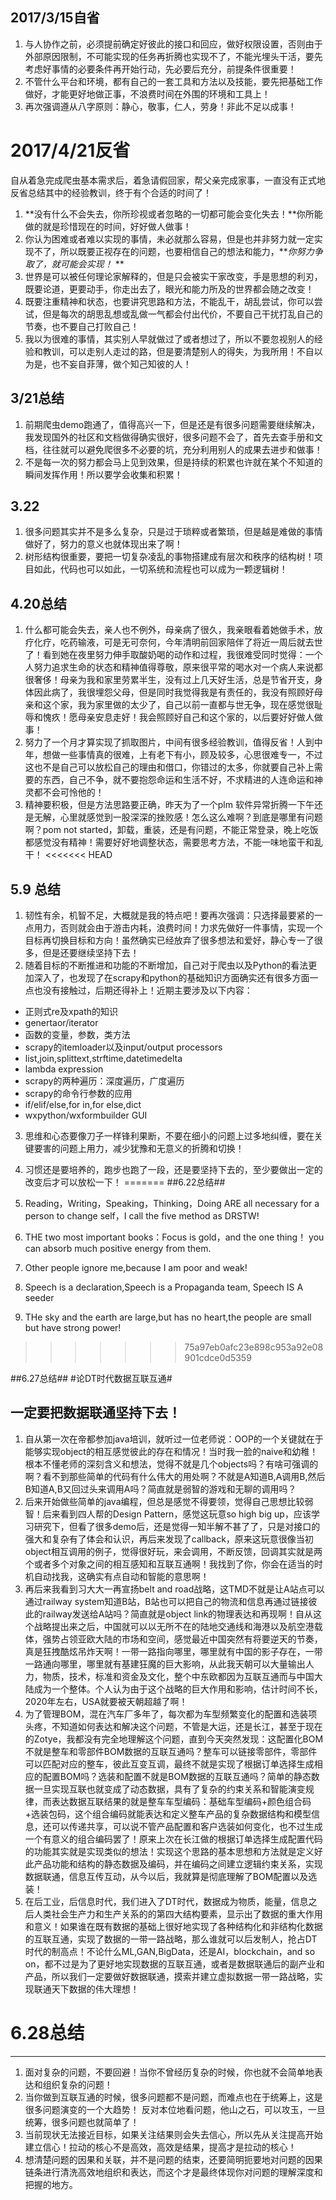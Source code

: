 ## 2017/3/15自省 ##

1. 与人协作之前，必须提前确定好彼此的接口和回应，做好权限设置，否则由于外部原因限制，不可能实现的任务再折腾也实现不了，不能光埋头干活，要先考虑好事情的必要条件再开始行动，先必要后充分，前提条件很重要！
2. 不管什么平台和环境，都有自己的一套工具和方法以及技能，要先把基础工作做好，才能更好地做正事，不浪费时间在外围的环境和工具上！
3. 再次强调遵从八字原则：静心，敬事，仁人，劳身！非此不足以成事！

# 2017/4/21反省 #

自从着急完成爬虫基本需求后，着急请假回家，帮父亲完成家事，一直没有正式地反省总结其中的经验教训，终于有个合适的时间了！

1.	**没有什么不会失去，你所珍视或者忽略的一切都可能会变化失去！**你所能做的就是珍惜现在的时间，好好做人做事！
2.	你认为困难或者难以实现的事情，未必就那么容易，但是也并非努力就一定实现不了，所以既要正视存在的问题，也要相信自己的想法和能力，***你努力争取了，就可能会实现！* **
3.	世界是可以被任何理论家解释的，但是只会被实干家改变，手是思想的利刃，既要论道，更要动手，你走出去了，眼光和能力所及的世界都会随之改变！
4.	既要注重精神和状态，也要讲究思路和方法，不能乱干，胡乱尝试，你可以尝试，但是每次的胡思乱想或乱做一气都会付出代价，不要自己干扰打乱自己的节奏，也不要自己打败自己！
5.	我以为很难的事情，其实别人早就做过了或者想过了，所以不要忽视别人的经验和教训，可以走别人走过的路，但是要清楚别人的得失，为我所用！不自以为是，也不妄自菲薄，做个知己知彼的人！

## 3/21总结 ##

1. 前期爬虫demo跑通了，值得高兴一下，但是还是有很多问题需要继续解决，我发现国外的社区和文档做得确实很好，很多问题不会了，首先去查手册和文档，往往就可以避免爬很多不必要的坑，充分利用别人的成果去进步和做事！
2. 不是每一次的努力都会马上见到效果，但是持续的积累也许就在某个不知道的瞬间发挥作用！所以要学会收集和积累！

## 3.22 ##

1. 很多问题其实并不是多么复杂，只是过于琐粹或者繁琐，但是越是难做的事情做好了，努力的意义也就体现出来了啊！
2. 树形结构很重要，要把一切复杂凌乱的事物搭建成有层次和秩序的结构树！项目如此，代码也可以如此，一切系统和流程也可以成为一颗逻辑树！

## 4.20总结 ##

1. 什么都可能会失去，亲人也不例外，母亲病了很久，我亲眼看着她做手术，放疗化疗，吃药输液，可是无可奈何，今年清明前回家陪伴了将近一周后就去世了！看到她在夜里努力伸手取酸奶喝的动作和过程，我很难受同时觉得：一个人努力追求生命的状态和精神值得尊敬，原来很平常的喝水对一个病人来说都很奢侈！母亲为我和家里劳累半生，没有过上几天好生活，总是节省开支，身体因此病了，我很埋怨父母，但是同时我觉得我是有责任的，我没有照顾好母亲和这个家，我为家里做的太少了，自己以前一直都与世无争，现在感觉很耻辱和愧疚！愿母亲安息走好！我会照顾好自己和这个家的，以后要好好做人做事！
2. 努力了一个月才算实现了抓取图片，中间有很多经验教训，值得反省！人到中年，想做一些事情真的很难，上有老下有小，顾及较多，心思很难专一，不过这也不是自己可以放松自己的理由和借口，你错过的太多，你就要自己补上需要的东西，自己不争，就不要抱怨命运和生活不好，不求精进的人连命运和神灵都不会可怜他的！
3. 精神要积极，但是方法思路要正确，昨天为了一个plm 软件异常折腾一下午还是无解，心里就感觉到一股深深的挫败感！怎么这么难啊？到底是哪里有问题啊？pom not started，卸载，重装，还是有问题，不能正常登录，晚上吃饭都感觉没有精神！需要好好地调整状态，需要思考方法，不能一味地蛮干和乱干！
<<<<<<< HEAD

## 5.9 总结 ##
1. 韧性有余，机智不足，大概就是我的特点吧！要再次强调：只选择最要紧的一点用力，否则就会由于游击内耗，浪费时间！力求先做好一件事情，实现一个目标再切换目标和方向！虽然确实已经放弃了很多想法和爱好，静心专一了很多，但是还要继续坚持下去！
2. 随着目标的不断推进和功能的不断增加，自己对于爬虫以及Python的看法更加深入了，也发现了在scrapy和python的基础知识方面确实还有很多方面一点也没有接触过，后期还得补上！近期主要涉及以下内容：
- 正则式re及xpath的知识
- genertaor/iterator
- 函数的变量，参数，类方法
- scrapy的itemloader以及input/output processors
- list,join,splittext,strftime,datetimedelta
- lambda expression
- scrapy的两种遍历：深度遍历，广度遍历
- scrapy的命令行参数的应用
- if/elif/else,for in,for else,dict
- wxpython/wxformbuilder GUI
3.	思维和心态要像刀子一样锋利果断，不要在细小的问题上过多地纠缠，要在关键要害的问题上用力，减少犹豫和无意义的折腾和切换！
4.	习惯还是要培养的，跑步也跑了一段，还是要坚持下去的，至少要做出一定的改变后才可以放松一下！
=======
##6.22总结##

1. Reading，Writing，Speaking，Thinking，Doing ARE all necessary for a person to change self，I call the five method as DRSTW!

2. THE two most important books：Focus is gold，and the one thing！ you can absorb much positive energy  from them.

3. Other people ignore me,because I am poor and weak!

4. Speech is a declaration,Speech is a Propaganda team, Speech IS A seeder

5. THe sky and the earth are large,but has no heart,the people are small but have strong power!

>>>>>>> 75a97eb0afc23e898c953a92e08901cdce0d5359

##6.27总结##
 #论DT时代数据互联互通#


  ##   一定要把数据联通坚持下去！ ##


1. 自从第一次在帝都参加java培训，就听过一位老师说：OOP的一个关键就在于能够实现object的相互感觉彼此的存在和情况！当时我一脸的naive和幼稚！根本不懂老师的深刻含义和想法，觉得不就是几个objects吗？有啥可强调的啊？看不到那些简单的代码有什么伟大的用处啊？不就是A知道B,A调用B,然后B知道A,B又回过头来调用A吗？简直就是弱智的游戏和无聊的调用吗？
2. 后来开始做些简单的java编程，但总是感觉不得要领，觉得自己思想比较弱智！后来看到四人帮的Design Pattern，感觉这玩意so high big up，应该学习研究下，但看了很多demo后，还是觉得一知半解不甚了了，只是对接口的强大和复杂有了体会和认识，再后来发现了callback，原来这玩意很像当初object相互调用的例子，觉得很好玩，来会调用，不断反馈，回调其实就是两个或者多个对象之间的相互感知和互联互通啊！我找到了你，你会在适当的时机自动找我，这确实有点自动和智能的意思啊！
3. 再后来我看到习大大一再宣扬belt and road战略，这TMD不就是让A站点可以通过railway system知道B站，B站也可以把自己的物流和信息再通过链接彼此的railway发送给A站吗？简直就是object link的物理表达和再现啊！自从这个战略提出来之后，中国就可以以无所不在的陆地交通线和海港以及航空港载体，强势占领亚欧大陆的市场和空间，感觉最近中国突然有将要逆天的节奏，真是狂拽酷炫吊炸天啊！一带一路指向哪里，哪里就有中国的影子存在，一带一路通向哪里，哪里就有基建狂魔的巨大影响，从此我天朝可以大量输出人力，物质，技术，标准和资金及文化，整个中东欧都因为互联互通而与中国大陆成为一个整体。个人认为由于这个战略的巨大作用和影响，估计时间不长，2020年左右，USA就要被天朝超越了啊！
4. 为了管理BOM，混在汽车厂多年了，每次都为车型频繁变化的配置和选装项头疼，不知道如何表达和解决这个问题，不管是大运，还是长江，甚至于现在的Zotye，我都没有完全地理解这个问题，直到今天突然发现：这配置化BOM不就是整车和零部件BOM数据的互联互通吗？整车可以链接零部件，零部件可以匹配对应的整车，彼此互变互调，最终不就是实现了根据订单选择生成相应的配置BOM吗？选装和配置不就是BOM数据的互联互通吗？简单的静态数据一旦实现互联也就变成了动态数据，具有了复杂的约束关系和智能演变规律，而表达数据互联结果的就是整车车型编码：基础车型编码+颜色组合码+选装包码，这个组合编码就能表达和定义整车产品的复杂数据结构和模型信息，还可以传递共享，可以说不管产品配置和客户选装如何变化，也不过生成一个有意义的组合编码罢了！原来上次在长江做的根据订单选择生成配置代码的功能其实就是实现类似的想法！实现这个思路的基本思想和方法就是定义好此产品功能和结构的静态数据及编码，并在编码之间建立逻辑约束关系，实现数据联通，信息互传互动，从今以后，我就算是彻底理解了BOM配置以及选装！
5. 在后工业，后信息时代，我们进入了DT时代，数据成为物质，能量，信息之后人类社会生产力和生产关系的的第四大结构要素，显示出了数据的重大作用和意义！如果谁在既有数据的基础上很好地实现了各种结构化和非结构化数据的互联互通，实现了数据的一带一路战略，那么谁就可以后发制人，抢占DT时代的制高点！不论什么ML,GAN,BigData，还是AI，blockchain，and so on，都不过是为了更好地实现数据的互联互通，或者是数据联通后的副产业和产品，所以我们一定要做好数据联通，摸索并建立虚拟数据一带一路战略，实现联通天下数据的伟大理想！
# 6.28总结 #

----------


1. 面对复杂的问题，不要回避！当你不曾经历复杂的时候，你也就不会简单地表达和组织复杂的问题！ 
2. 当你做到互联互通的时候，很多问题都不是问题，而难点也在于统筹上，这是很多问题演变的一个大趋势！ 反对本位地看问题，他山之石，可以攻玉，一旦统筹，很多问题也就简单了！
3. 当前现状无法接近目标，如果关注结果则会失去信心，所以先从关注提高开始建立信心！拉动的核心不是高效，高效是结果，提高才是拉动的核心！
4. 想清楚问题的因果和关联，并不是问题的结束，还要简明扼要地对问题的因果链条进行清洗高效地组织和表达，而这个才是最终体现你对问题的理解深度和把握的地方。

    
